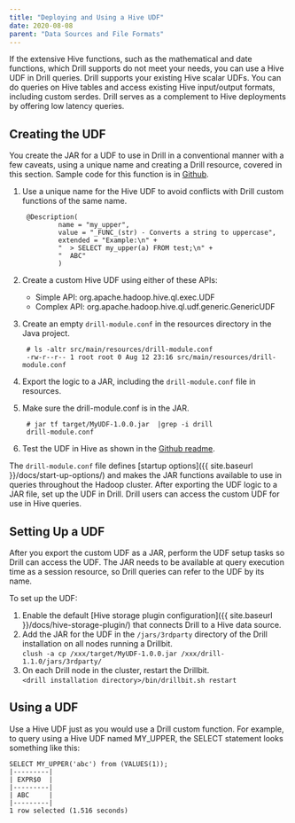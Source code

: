 ```yaml
---
title: "Deploying and Using a Hive UDF"
date: 2020-08-08
parent: "Data Sources and File Formats"
---
```

If the extensive Hive functions, such as the mathematical and date functions, which Drill supports do not meet your needs, you can use a Hive UDF in Drill queries. Drill supports your existing Hive scalar UDFs. You can do queries on Hive tables and access existing Hive input/output formats, including custom serdes. Drill serves as a complement to Hive deployments by offering low latency queries.

## Creating the UDF
You create the JAR for a UDF to use in Drill in a conventional manner with a few caveats, using a unique name and creating a Drill resource, covered in this section. Sample code for this function is in [Github](https://github.com/viadea/HiveUDF).

1. Use a unique name for the Hive UDF to avoid conflicts with Drill custom functions of the same name.

        @Description(
                name = "my_upper",
                value = "_FUNC_(str) - Converts a string to uppercase",
                extended = "Example:\n" +
                "  > SELECT my_upper(a) FROM test;\n" +
                "  ABC"
                )

2. Create a custom Hive UDF using either of these APIs:  
   * Simple API: org.apache.hadoop.hive.ql.exec.UDF
   * Complex API: org.apache.hadoop.hive.ql.udf.generic.GenericUDF
3. Create an empty `drill-module.conf` in the resources directory in the Java project.  

        # ls -altr src/main/resources/drill-module.conf
        -rw-r--r-- 1 root root 0 Aug 12 23:16 src/main/resources/drill-module.conf

4. Export the logic to a JAR, including the `drill-module.conf` file in resources.

5. Make sure the drill-module.conf is in the JAR.

        # jar tf target/MyUDF-1.0.0.jar  |grep -i drill
        drill-module.conf

6. Test the UDF in Hive as shown in the [Github readme](https://github.com/viadea/HiveUDF/#c-test-udf).

The `drill-module.conf` file defines [startup options]({{ site.baseurl }}/docs/start-up-options/) and makes the JAR functions available to use in queries throughout the Hadoop cluster. After exporting the UDF logic to a JAR file, set up the UDF in Drill. Drill users can access the custom UDF for use in Hive queries.

## Setting Up a UDF
After you export the custom UDF as a JAR, perform the UDF setup tasks so Drill can access the UDF. The JAR needs to be available at query execution time as a session resource, so Drill queries can refer to the UDF by its name.
 
To set up the UDF:

1. Enable the default [Hive storage plugin configuration]({{ site.baseurl }}/docs/hive-storage-plugin/) that connects Drill to a Hive data source.  
2. Add the JAR for the UDF in the `/jars/3rdparty` directory of the Drill installation on all nodes running a Drillbit.  
    `clush -a cp /xxx/target/MyUDF-1.0.0.jar /xxx/drill-1.1.0/jars/3rdparty/`  
3. On each Drill node in the cluster, restart the Drillbit.  
   `<drill installation directory>/bin/drillbit.sh restart`
 
## Using a UDF
Use a Hive UDF just as you would use a Drill custom function. For example, to query using a Hive UDF named MY_UPPER, the SELECT statement looks something like this:  
     
    SELECT MY_UPPER('abc') from (VALUES(1));
    |---------|
    | EXPR$0  |
    |---------|
    | ABC     |
    |---------|
    1 row selected (1.516 seconds)







